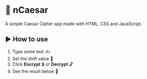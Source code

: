 # 🔐 nCaesar

A simple Caesar Cipher app made with HTML, CSS and JavaScript.

## ▶️ How to use

1. Type some text ✍️  
2. Set the shift value 🔢  
3. Click **Encrypt** 🔒 or **Decrypt** 🔓  
4. See the result below 📄
